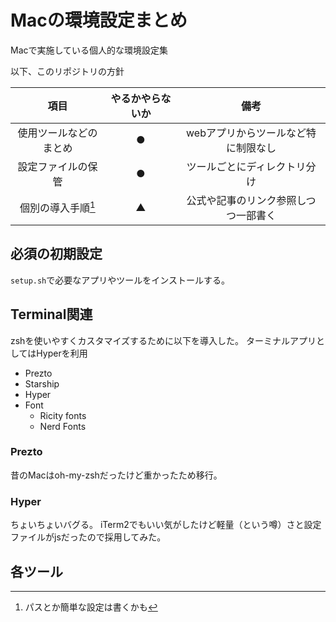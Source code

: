 # Macの環境設定まとめ

Macで実施している個人的な環境設定集

以下、このリポジトリの方針

| 項目 | やるかやらないか | 備考 |
|:-:|:-:|:-:|
|使用ツールなどのまとめ| ● | webアプリからツールなど特に制限なし |
|設定ファイルの保管| ● | ツールごとにディレクトリ分け |
| 個別の導入手順[^1] | ▲ | 公式や記事のリンク参照しつつ一部書く |

[^1]: パスとか簡単な設定は書くかも

## 必須の初期設定

`setup.sh`で必要なアプリやツールをインストールする。

## Terminal関連

zshを使いやすくカスタマイズするために以下を導入した。
ターミナルアプリとしてはHyperを利用

- Prezto
- Starship
- Hyper
- Font
  - Ricity fonts
  - Nerd Fonts

### Prezto

昔のMacはoh-my-zshだったけど重かったため移行。

### Hyper

ちょいちょいバグる。
iTerm2でもいい気がしたけど軽量（という噂）さと設定ファイルがjsだったので採用してみた。

## 各ツール
